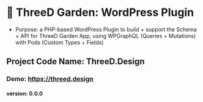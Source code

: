 # 🌱 ThreeD Garden: WordPress Plugin
- Purpose: a PHP-based WordPress Plugin to build + support the Schema + API for ThreeD Garden App, using WPGraphQL (Queries + Mutations) with Pods (Custom Types + Fields)
## Project Code Name: ThreeD.Design
### Demo: https://threed.design
#### version: 0.0.0
